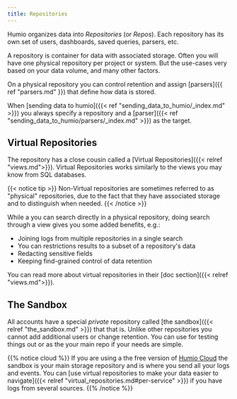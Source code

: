 ```yaml
---
title: Repositories
---
```


Humio organizes data into _Repositories_ (or _Repos_). Each repository has its
own set of users, dashboards, saved queries, parsers, etc.

A repository is container for data with associated storage.
Often you will have one physical repository per project or system. But the use-cases
very based on your data volume, and many other factors.

On a physical repository you can control retention and assign
[parsers]({{ ref "parsers.md" }}) that define how data is stored.

When [sending data to humio]({{< ref "sending_data_to_humio/_index.md" >}}) you always
specify a repository and a [parser]({{< ref "sending_data_to_humio/parsers/_index.md" >}}) as the target.

## Virtual Repositories

The repository has a close cousin called a [Virtual Repositories]({{< relref "views.md">}}).
Virtual Repositories works similarly to the views you may know from SQL databases.

{{< notice tip >}}
Non-Virtual repositories are sometimes referred to as "physical" repositories,
due to the fact that they have associated storage and to distinguish when needed.
{{< /notice >}}

While a you can search directly in a physical repository, doing search through a view
gives you some added benefits, e.g.:

- Joining logs from multiple repositories in a single search
- You can restrictions results to a subset of a repository's data
- Redacting sensitive fields
- Keeping find-grained control of data retention

You can read more about virtual repositories in their [doc section]({{< relref "views.md">}}).  

## The Sandbox

All accounts have a special _private_ repository called [the sandbox]({{< relref "the_sandbox.md" >}}) that that is. Unlike other
repositories you cannot add additional users or change retention. You can use for testing things out
or as the your main repo if your needs are simple.

{{% notice cloud %}}
If you are using a the free version of [Humio Cloud](https://cloud.humio.com) the sandbox
is your main storage repository and is where you send all your logs and events. You can
[use virtual repositories to make your data easier to navigate]({{< relref "virtual_repositories.md#per-service" >}})
if you have logs from several sources.
{{% /notice %}}

